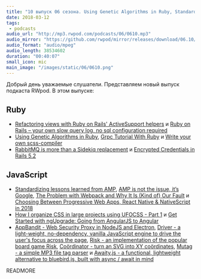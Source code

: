 ```yaml
---
title: "10 выпуск 06 сезона. Using Genetic Algorithms in Ruby, Standardizing lessons learned from AMP, AppBandit, Risk, Coördinator, Mutag и прочее"
date: 2018-03-12
tags:
 - podcasts
audio_url: "http://mp3.rwpod.com/podcasts/06/0610.mp3"
audio_mirror: "https://github.com/rwpod/mirror/releases/download/06.10/0610.mp3"
audio_format: "audio/mpeg"
audio_length: 38534602
duration: "00:40:07"
small_icon: mic
main_image: "/images/static/06/0610.png"
---
```


Добрый день уважаемые слушатели. Представляем новый выпуск подкаста RWpod. В этом выпуске:

## Ruby

 - [Refactoring views with Ruby on Rails' ActiveSupport helpers](https://medium.com/@scottm/refactoring-views-with-ruby-on-rails-activesupport-helpers-7d8b71c81ce2) и [Ruby on Rails – your own slow query log, no sql configuration required](http://pdabrowski.com/blog/ruby-on-rails/slow-query-log/)
 - [Using Genetic Algorithms in Ruby](https://blog.codeship.com/using-genetic-algorithms-in-ruby/), [Grpc Tutorial With Ruby](http://gustavocaso.github.io/2018/03/grpc-tutorial-with-ruby/) и [Write your own scss-compiler](https://medium.com/@kopilov.vlad/write-your-own-scss-compiler-68269278dcce)
 - [RabbitMQ is more than a Sidekiq replacement](https://blog.stanko.io/rabbitmq-is-more-than-a-sidekiq-replacement-b730d8176fb) и [Encrypted Credentials in Rails 5.2](https://www.driftingruby.com/episodes/encrypted-credentials-in-rails-5-2)

## JavaScript

 - [Standardizing lessons learned from AMP](https://amphtml.wordpress.com/2018/03/08/standardizing-lessons-learned-from-amp/), [AMP is not the issue, it’s Google](https://responsivedesign.is/articles/amp-is-not-the-issue-its-google/), [The Problem with Webpack and Why It Is (Kind of) Our Fault](https://medium.com/@allanbaptista/the-problem-with-webpack-8a025268a761) и [Choosing Between Progressive Web Apps, React Native & NativeScript in 2018](https://www.telerik.com/blogs/choose-between-progressive-web-apps-react-native-nativescript-2018)
 - [How I organize CSS in large projects using UFOCSS - Part 1](https://medium.com/@fuladuf/how-i-organize-css-in-large-projects-using-ufocss-part-1-9d04417f39f3) и [Get Started with ngUpgrade: Going from AngularJS to Angular](https://scotch.io/tutorials/get-started-with-ngupgrade-going-from-angularjs-to-angular)
 - [AppBandit - Web Security Proxy in NodeJS and Electron](https://secapps.com/appbandit), [Driver - a light-weight, no-dependency, vanilla JavaScript engine to drive the user's focus across the page](http://kamranahmed.info/driver), [Risk - an implementation of the popular board game Risk](https://risk.joshbassett.info/), [Coördinator - turn an SVG into XY coördinates](https://spotify.github.io/coordinator/), [Mutag - a simple MP3 file tag parser](https://github.com/chunqiuyiyu/mutag) и [Awaity.js - a functional, lightweight alternative to bluebird.js, built with async / await in mind](https://github.com/asfktz/Awaity.js)

READMORE
